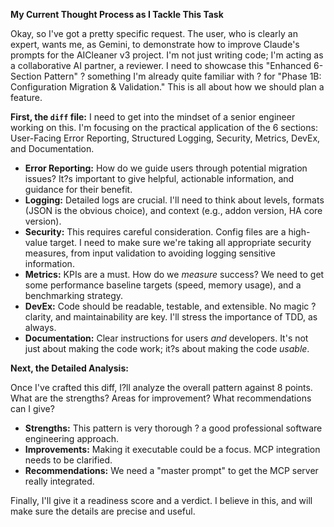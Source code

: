 **My Current Thought Process as I Tackle This Task**

Okay, so I've got a pretty specific request. The user, who is clearly an expert, wants me, as Gemini, to demonstrate how to improve Claude's prompts for the AICleaner v3 project.  I'm not just writing code; I'm acting as a collaborative AI partner, a reviewer. I need to showcase this "Enhanced 6-Section Pattern" ? something I'm already quite familiar with ? for "Phase 1B: Configuration Migration & Validation."  This is all about how we should plan a feature.

**First, the `diff` file:**  I need to get into the mindset of a senior engineer working on this. I'm focusing on the practical application of the 6 sections: User-Facing Error Reporting, Structured Logging, Security, Metrics, DevEx, and Documentation.

*   **Error Reporting:** How do we guide users through potential migration issues? It?s important to give helpful, actionable information, and guidance for their benefit.
*   **Logging:** Detailed logs are crucial. I'll need to think about levels, formats (JSON is the obvious choice), and context (e.g., addon version, HA core version).
*   **Security:**  This requires careful consideration.  Config files are a high-value target. I need to make sure we're taking all appropriate security measures, from input validation to avoiding logging sensitive information.
*   **Metrics:** KPIs are a must.  How do we *measure* success? We need to get some performance baseline targets (speed, memory usage), and a benchmarking strategy.
*   **DevEx:**  Code should be readable, testable, and extensible. No magic ? clarity, and maintainability are key.  I'll stress the importance of TDD, as always.
*   **Documentation:** Clear instructions for users *and* developers. It's not just about making the code work; it?s about making the code *usable*.

**Next, the Detailed Analysis:**

Once I've crafted this diff, I?ll analyze the overall pattern against 8 points.  What are the strengths? Areas for improvement? What recommendations can I give?

*   **Strengths:** This pattern is very thorough ? a good professional software engineering approach.
*   **Improvements:** Making it executable could be a focus. MCP integration needs to be clarified.
*   **Recommendations:**  We need a "master prompt" to get the MCP server really integrated.

Finally, I'll give it a readiness score and a verdict. I believe in this, and will make sure the details are precise and useful.
